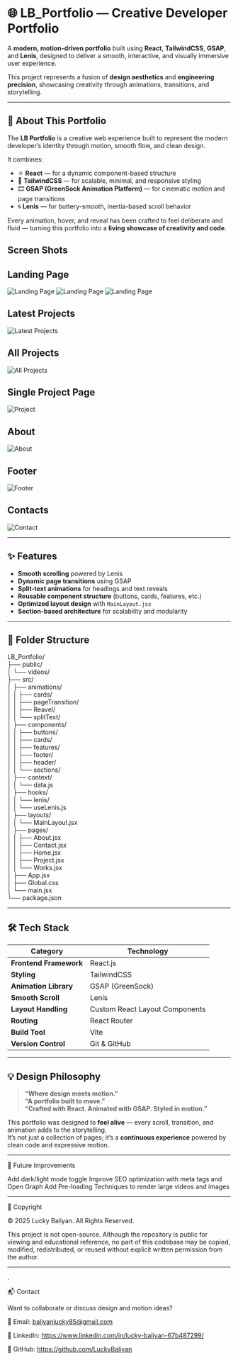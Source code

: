 # 🌐 LB_Portfolio — Creative Developer Portfolio

A **modern, motion-driven portfolio** built using **React**, **TailwindCSS**, **GSAP**, and **Lenis**, designed to deliver a smooth, interactive, and visually immersive user experience.

This project represents a fusion of **design aesthetics** and **engineering precision**, showcasing creativity through animations, transitions, and storytelling.

---

## 🧠 About This Portfolio

The **LB Portfolio** is a creative web experience built to represent the modern developer’s identity through motion, smooth flow, and clean design.

It combines:
- ⚛️ **React** — for a dynamic component-based structure  
- 🎨 **TailwindCSS** — for scalable, minimal, and responsive styling  
- 🎞️ **GSAP (GreenSock Animation Platform)** — for cinematic motion and page transitions  
- 🌀 **Lenis** — for buttery-smooth, inertia-based scroll behavior  

Every animation, hover, and reveal has been crafted to feel deliberate and fluid — turning this portfolio into a **living showcase of creativity and code**.

## Screen Shots

## Landing Page

![Landing Page](public/screenShots/s1.png)
![Landing Page](public/screenShots/s9.png)
![Landing Page](public/screenShots/s6.png)

## Latest Projects

![Latest Projects](public/screenShots/s8.png)


## All Projects

![All Projects](public/screenShots/s7.png)

## Single Project Page

![Project](public/screenShots/s2.png)

## About

![About](public/screenShots/s5.png)

## Footer

![Footer](public/screenShots/s4.png)

## Contacts

![Contact](public/screenShots/s3.png)

---

## ✨ Features

- **Smooth scrolling** powered by Lenis  
- **Dynamic page transitions** using GSAP  
- **Split-text animations** for headings and text reveals  
- **Reusable component structure** (buttons, cards, features, etc.)  
- **Optimized layout design** with `MainLayout.jsx`  
- **Section-based architecture** for scalability and modularity  

---

## 🧩 Folder Structure

LB_Portfolio/    
├── public/  
│ └── videos/  
├── src/  
│ ├── animations/  
│ │ ├── cards/  
│ │ ├── pageTransition/  
│ │ ├── Reavel/  
│ │ └── splitText/  
│ ├── components/  
│ │ ├── buttons/  
│ │ ├── cards/  
│ │ ├── features/  
│ │ ├── footer/  
│ │ ├── header/  
│ │ └── sections/  
│ ├── context/  
│ │ └── data.js  
│ ├── hooks/  
│ │ └── lenis/  
│ │ └── useLenis.js  
│ ├── layouts/  
│ │ └── MainLayout.jsx  
│ ├── pages/  
│ │ ├── About.jsx  
│ │ ├── Contact.jsx  
│ │ ├── Home.jsx  
│ │ ├── Project.jsx  
│ │ └── Works.jsx  
│ ├── App.jsx  
│ ├── Global.css  
│ └── main.jsx  
└── package.json 

---

## 🛠️ Tech Stack

| Category | Technology |
|-----------|-------------|
| **Frontend Framework** | React.js |
| **Styling** | TailwindCSS |
| **Animation Library** | GSAP (GreenSock) |
| **Smooth Scroll** | Lenis |
| **Layout Handling** | Custom React Layout Components |
| **Routing** | React Router |
| **Build Tool** | Vite |
| **Version Control** | Git & GitHub |

---

## 💡 Design Philosophy

> **“Where design meets motion.”**  
> **“A portfolio built to move.”**  
> **“Crafted with React. Animated with GSAP. Styled in motion.”**

This portfolio was designed to **feel alive** — every scroll, transition, and animation adds to the storytelling.  
It’s not just a collection of pages; it’s a **continuous experience** powered by clean code and expressive motion.

---

🚀 Future Improvements

Add dark/light mode toggle
Improve SEO optimization with meta tags and Open Graph
Add Pre-loading Techniques to render large videos and images

---

🧾 Copyright

© 2025 Lucky Baliyan. All Rights Reserved.

This project is not open-source.
Although the repository is public for viewing and educational reference, no part of this codebase may be copied, modified, redistributed, or reused without explicit written permission from the author.

---

.

📬 Contact

Want to collaborate or discuss design and motion ideas?

📧 Email: baliyanlucky85@gmail.com

💼 LinkedIn: https://www.linkedin.com/in/lucky-baliyan-67b487299/

🐙 GitHub: https://github.com/LuckyBaliyan


